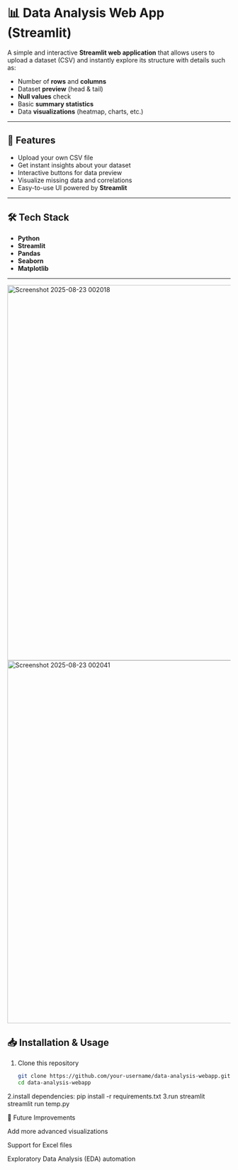 # 📊 Data Analysis Web App (Streamlit)

A simple and interactive **Streamlit web application** that allows users to upload a dataset (CSV) and instantly explore its structure with details such as:

- Number of **rows** and **columns**
- Dataset **preview** (head & tail)
- **Null values** check
- Basic **summary statistics**
- Data **visualizations** (heatmap, charts, etc.)


---

## 🚀 Features
- Upload your own CSV file
- Get instant insights about your dataset
- Interactive buttons for data preview
- Visualize missing data and correlations
- Easy-to-use UI powered by **Streamlit**

---

## 🛠️ Tech Stack
- **Python**
- **Streamlit**
- **Pandas**
- **Seaborn**
- **Matplotlib**

---
<img width="1034" height="847" alt="Screenshot 2025-08-23 002018" src="https://github.com/user-attachments/assets/5e77bfc6-c312-41be-bd99-1a77e7f54774" />
<img width="942" height="819" alt="Screenshot 2025-08-23 002041" src="https://github.com/user-attachments/assets/9947ee9a-201c-4e20-a709-7e0ab644b30b" />

## 📥 Installation & Usage

1. Clone this repository  
   ```bash
   git clone https://github.com/your-username/data-analysis-webapp.git
   cd data-analysis-webapp
2.install dependencies:
pip install -r requirements.txt
3.run streamlit
streamlit run temp.py

📌 Future Improvements

Add more advanced visualizations

Support for Excel files

Exploratory Data Analysis (EDA) automation
